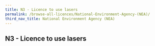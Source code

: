 ```yaml
---
title: N3 - Licence to use lasers
permalink: /browse-all-licences/National-Environment-Agency-(NEA)/
third_nav_title: National Environment Agency (NEA)
---
```

## N3 - Licence to use lasers

